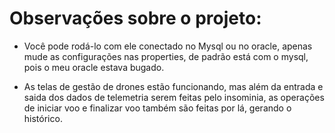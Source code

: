 # Observações sobre o projeto:

- Você pode rodá-lo com ele conectado no Mysql ou no oracle, apenas mude as configurações nas properties, de padrão está com o mysql, 
pois o meu oracle estava bugado.

- As telas de gestão de drones estão funcionando, mas além da entrada e saida dos dados de telemetria serem feitas pelo insominia, as operações de 
iniciar voo e finalizar voo também são feitas por lá, gerando o histórico.
